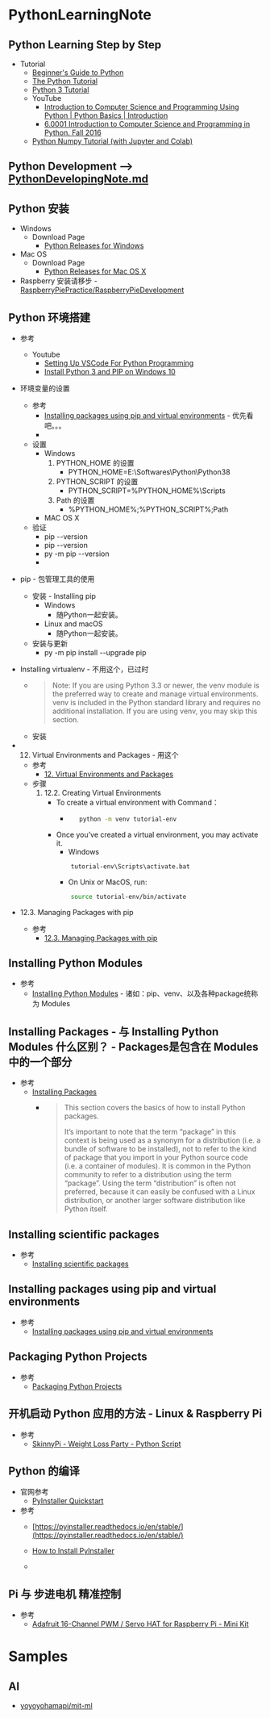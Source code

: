 # PythonLearningNote
## Python Learning Step by Step
   * Tutorial
      + [Beginner's Guide to Python](https://wiki.python.org/moin/BeginnersGuide)<br>
      + [The Python Tutorial](https://docs.python.org/3/tutorial/)<br>
      + [Python 3 Tutorial](https://www.python-course.eu/python3_functions.php)<br>
      + YouTube
        - [Introduction to Computer Science and Programming Using Python | Python Basics | Introduction](https://www.youtube.com/watch?v=Q_itdXI3YeE&list=PLRJdqdXieSHN0U9AdnmwD-9QcR9hmw04d)<br>
        - [6.0001 Introduction to Computer Science and Programming in Python. Fall 2016](https://www.youtube.com/playlist?list=PLUl4u3cNGP63WbdFxL8giv4yhgdMGaZNA)<br>
      + [Python Numpy Tutorial (with Jupyter and Colab)](https://cs231n.github.io/python-numpy-tutorial/)<br>
## Python Development --> [PythonDevelopingNote.md](https://github.com/squirrel-nest/PythonLearningNote/blob/master/PythonDevelopingNote.md)<br>      
## Python 安装
   * Windows
      + Download Page
         - [Python Releases for Windows](https://www.python.org/downloads/windows/)<br>
   * Mac OS
      + Download Page
         - [Python Releases for Mac OS X](https://www.python.org/downloads/mac-osx/)<br>
   * Raspberry 安装请移步 - [RaspberryPiePractice/RaspberryPieDevelopment](https://github.com/huarui0/RaspberryPiePractice/blob/master/RaspberryPieDevelopment)<br>
## Python 环境搭建
   * 参考
      + Youtube
         - [Setting Up VSCode For Python Programming](https://www.youtube.com/watch?v=W--_EOzdTHk&list=PLRVt-3hg7Jl6k8NuKvfX-jeLfe9MxaNnk&index=2&t=18s)<br>
         - [Install Python 3 and PIP on Windows 10](https://www.youtube.com/watch?v=gFNApsyhpKk)<br>
   * 环境变量的设置
      + 参考
         - [Installing packages using pip and virtual environments](https://packaging.python.org/guides/installing-using-pip-and-virtual-environments/) - 优先看吧。。。<br>
         - []()<br>
      + 设置
         - Windows
            1. PYTHON_HOME 的设置
               * PYTHON_HOME=E:\Softwares\Python\Python38
            2. PYTHON_SCRIPT 的设置
               * PYTHON_SCRIPT=%PYTHON_HOME%\Scripts
            3. Path 的设置
               * %PYTHON_HOME%;%PYTHON_SCRIPT%;Path
         - MAC OS X
     + 验证
        - pip --version
        - pip --version
        - py -m pip --version
        - 
   * pip - 包管理工具的使用
      + 安装 - Installing pip
         - Windows
            * 随Python一起安装。
         - Linux and macOS
            * 随Python一起安装。
      + 安装与更新
         - py -m pip install --upgrade pip
         
   * Installing virtualenv - 不用这个，已过时
      + >Note: If you are using Python 3.3 or newer, the venv module is the preferred way to create and manage virtual environments. venv is included in the Python standard library and requires no additional installation. If you are using venv, you may skip this section.
      + 安装
   * 12. Virtual Environments and Packages - 用这个
      + 参考
         - [12. Virtual Environments and Packages](https://docs.python.org/3/tutorial/venv.html)<br>
      + 步骤
         1. 12.2. Creating Virtual Environments
            - To create a virtual environment with Command：
               * ```bash
                    python -m venv tutorial-env
                 ```
            - Once you’ve created a virtual environment, you may activate it.
               * Windows
               ```bash
                   tutorial-env\Scripts\activate.bat
            
               ```
               * On Unix or MacOS, run:
               ```bash
                   source tutorial-env/bin/activate
               ```
   * 12.3. Managing Packages with pip
      + 参考
         - [12.3. Managing Packages with pip](https://docs.python.org/3/tutorial/venv.html#managing-packages-with-pip)<br>
## Installing Python Modules
   * 参考
      + [Installing Python Modules](https://docs.python.org/3/installing/index.html#installing-index) - 诸如：pip、venv、以及各种package统称为 Modules<br>
        
## Installing Packages - 与 Installing Python Modules 什么区别？ - Packages是包含在 Modules 中的一个部分
   * 参考
      + [Installing Packages](https://packaging.python.org/tutorials/installing-packages/#requirements-for-installing-packages)<br>
         - >This section covers the basics of how to install Python packages.
           >
           >It’s important to note that the term “package” in this context is being used as a synonym for a distribution (i.e. a bundle of software to be installed), not to refer to the kind of package that you import in your Python source code (i.e. a container of modules). It is common in the Python community to refer to a distribution using the term “package”. Using the term “distribution” is often not preferred, because it can easily be confused with a Linux distribution, or another larger software distribution like Python itself.
## Installing scientific packages
   * 参考
      + [Installing scientific packages](https://packaging.python.org/guides/installing-scientific-packages/)<br>
## Installing packages using pip and virtual environments
   * 参考
      + [Installing packages using pip and virtual environments](https://packaging.python.org/guides/installing-using-pip-and-virtual-environments/)<br>
## Packaging Python Projects
   * 参考
      + [Packaging Python Projects](https://packaging.python.org/tutorials/packaging-projects/)<br>
## 开机启动 Python 应用的方法 - Linux & Raspberry Pi
   * 参考
      + [SkinnyPi - Weight Loss Party - Python Script](https://github.com/jazmy/raspberrypi-skinnypi/README.md)<br>

## Python 的编译
   * 官网参考
      + [PyInstaller Quickstart](http://www.pyinstaller.org/)<br>
   * 参考
      + [https://pyinstaller.readthedocs.io/en/stable/](https://pyinstaller.readthedocs.io/en/stable/)<br>
      + [How to Install PyInstaller](https://pyinstaller.readthedocs.io/en/stable/installation.html#installed-commands)<br>
      
      + 
## Pi 与 步进电机 精准控制
   * 参考
      + [Adafruit 16-Channel PWM / Servo HAT for Raspberry Pi - Mini Kit](https://www.adafruit.com/product/2327)<br>
# Samples
## AI
   * [yoyoyohamapi/mit-ml](https://github.com/yoyoyohamapi/mit-ml)<br>
